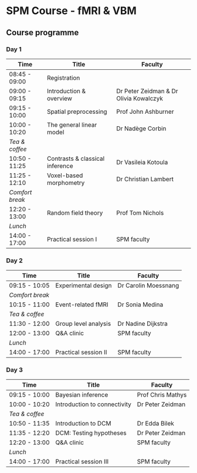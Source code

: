 # SPM Course - fMRI & VBM

## Course programme

### Day 1

| Time              | Title                           | Faculty                                |
| ----------------- | ------------------------------- | -------------------------------------- |
| 08:45 - 09:00     | Registration                                                             |
| 09:00 - 09:15     | Introduction & overview         |	Dr Peter Zeidman & Dr Olivia Kowalczyk |
| 09:15 - 10:00     | Spatial preprocessing	          | Prof John Ashburner                    |
| 10:00 - 10:20     | The general linear model	      | Dr Nadège Corbin                       |
| *Tea & coffee*                                                                               |
| 10:50 - 11:25     | Contrasts & classical inference | Dr Vasileia Kotoula                    |
| 11:25 - 12:10	    | Voxel-based morphometry	      | Dr Christian Lambert                   |
| *Comfort break*               	                                                           |
| 12:20 - 13:00     | Random field theory             | Prof Tom Nichols                       |
| *Lunch*	                                                                                   |
| 14:00 - 17:00     | Practical session I	          | SPM faculty                            |


### Day 2

| Time              | Title                           | Faculty                                |
| ----------------- | ------------------------------- | -------------------------------------- |
| 09:15 - 10:05     | Experimental design             | Dr Carolin Moessnang                   |
| *Comfort break*               	                                                           |
| 10:15 - 11:00     | Event-related fMRI 	          | Dr Sonia Medina                        |
| *Tea & coffee*                                                                        	   |
| 11:30 - 12:00     | Group level analysis            | Dr Nadine Dijkstra                     |
| 12:00 - 13:00	    | Q&A clinic            	      | SPM faculty                            |
| *Lunch*	                                                                                   |
| 14:00 - 17:00     | Practical session II	          | SPM faculty                            |


### Day 3

| Time              | Title                           | Faculty                                |
| ----------------- | ------------------------------- | -------------------------------------- |
| 09:15 - 10:00     | Bayesian inference              | Prof Chris Mathys                      |
| 10:00 - 10:20     | Introduction to connectivity    | Dr Peter Zeidman                       |
| *Tea & coffee*                                                                        	   |
| 10:50 - 11:35     | Introduction to DCM             | Dr Edda Bilek                          |
| 11:35 - 12:20	    | DCM: Testing hypotheses  	      | Dr Peter Zeidman                       |
| 12:20 - 13:00	    | Q&A clinic            	      | SPM faculty                            |
| *Lunch*	                                                                                   |
| 14:00 - 17:00     | Practical session III	          | SPM faculty                            |

